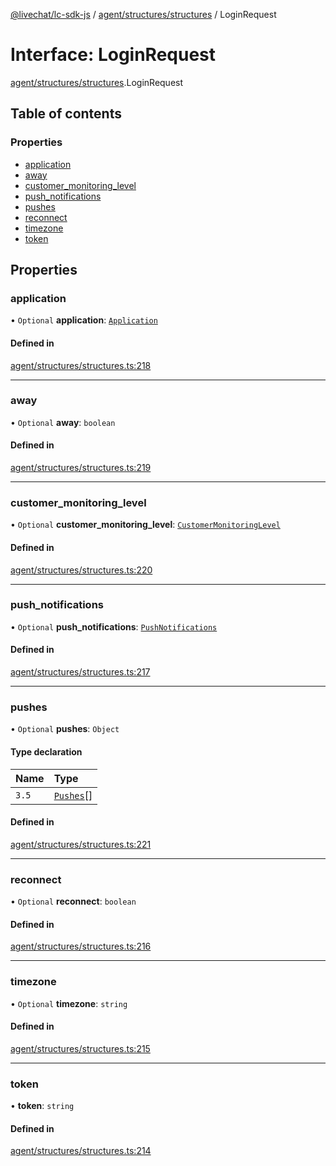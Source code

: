 [@livechat/lc-sdk-js](../README.md) / [agent/structures/structures](../modules/agent_structures_structures.md) / LoginRequest

# Interface: LoginRequest

[agent/structures/structures](../modules/agent_structures_structures.md).LoginRequest

## Table of contents

### Properties

- [application](agent_structures_structures.LoginRequest.md#application)
- [away](agent_structures_structures.LoginRequest.md#away)
- [customer\_monitoring\_level](agent_structures_structures.LoginRequest.md#customer_monitoring_level)
- [push\_notifications](agent_structures_structures.LoginRequest.md#push_notifications)
- [pushes](agent_structures_structures.LoginRequest.md#pushes)
- [reconnect](agent_structures_structures.LoginRequest.md#reconnect)
- [timezone](agent_structures_structures.LoginRequest.md#timezone)
- [token](agent_structures_structures.LoginRequest.md#token)

## Properties

### application

• `Optional` **application**: [`Application`](agent_structures_structures.Application.md)

#### Defined in

[agent/structures/structures.ts:218](https://github.com/livechat/lc-sdk-js/blob/10347df/src/agent/structures/structures.ts#L218)

___

### away

• `Optional` **away**: `boolean`

#### Defined in

[agent/structures/structures.ts:219](https://github.com/livechat/lc-sdk-js/blob/10347df/src/agent/structures/structures.ts#L219)

___

### customer\_monitoring\_level

• `Optional` **customer\_monitoring\_level**: [`CustomerMonitoringLevel`](../enums/agent_structures_structures.CustomerMonitoringLevel.md)

#### Defined in

[agent/structures/structures.ts:220](https://github.com/livechat/lc-sdk-js/blob/10347df/src/agent/structures/structures.ts#L220)

___

### push\_notifications

• `Optional` **push\_notifications**: [`PushNotifications`](agent_structures_structures.PushNotifications.md)

#### Defined in

[agent/structures/structures.ts:217](https://github.com/livechat/lc-sdk-js/blob/10347df/src/agent/structures/structures.ts#L217)

___

### pushes

• `Optional` **pushes**: `Object`

#### Type declaration

| Name | Type |
| :------ | :------ |
| `3.5` | [`Pushes`](../enums/agent_structures_pushes.Pushes.md)[] |

#### Defined in

[agent/structures/structures.ts:221](https://github.com/livechat/lc-sdk-js/blob/10347df/src/agent/structures/structures.ts#L221)

___

### reconnect

• `Optional` **reconnect**: `boolean`

#### Defined in

[agent/structures/structures.ts:216](https://github.com/livechat/lc-sdk-js/blob/10347df/src/agent/structures/structures.ts#L216)

___

### timezone

• `Optional` **timezone**: `string`

#### Defined in

[agent/structures/structures.ts:215](https://github.com/livechat/lc-sdk-js/blob/10347df/src/agent/structures/structures.ts#L215)

___

### token

• **token**: `string`

#### Defined in

[agent/structures/structures.ts:214](https://github.com/livechat/lc-sdk-js/blob/10347df/src/agent/structures/structures.ts#L214)
